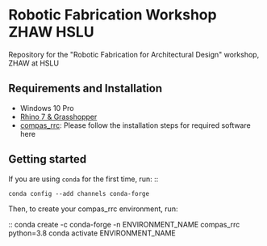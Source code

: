 # Robotic Fabrication Workshop ZHAW HSLU

Repository for the "Robotic Fabrication for Architectural Design" workshop, ZHAW at HSLU

## Requirements and Installation

* Windows 10 Pro
* [Rhino 7 & Grasshopper](https://www.rhino3d.com/download)
* [compas_rrc](https://github.com/compas-rrc/compas_rrc_start#installation): Please follow the installation steps for required software here


## Getting started

If you are using ``conda`` for the first time, run:
::

    conda config --add channels conda-forge
    
Then, to create your compas_rrc environment, run:

::
    conda create -c conda-forge -n ENVIRONMENT_NAME compas_rrc python=3.8
    conda activate ENVIRONMENT_NAME

